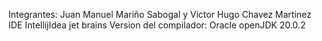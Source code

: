 Integrantes: Juan Manuel Mariño Sabogal y Victor Hugo Chavez Martinez
IDE IntellijIdea jet brains
Version del compilador: Oracle openJDK 20.0.2
